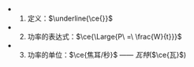 -
  1. 定义：$\underline{\ce{}}$
-
  2. 功率的表达式：$\ce{\Large{P\ =\ \frac{W}{t}}}$
-
  3. 功率的单位：$\ce{焦耳/秒}$ —— $瓦特$($\ce{瓦}$)